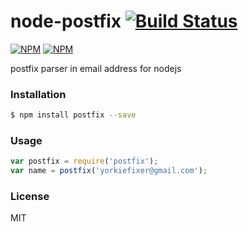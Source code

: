 
node-postfix [![Build Status](https://travis-ci.org/yorkie/node-envm.png)](https://travis-ci.org/yorkie/node-postfix)
============================================

[![NPM](https://nodei.co/npm/postfix.png?stars&downloads)](https://nodei.co/npm/postfix/) [![NPM](https://nodei.co/npm-dl/postfix.png)](https://nodei.co/npm/postfix/)

postfix parser in email address for nodejs

### Installation

```bash
$ npm install postfix --save
```

### Usage

```js
var postfix = require('postfix');
var name = postfix('yorkiefixer@gmail.com');
```

### License

MIT